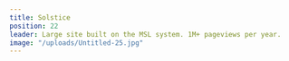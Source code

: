 ```yaml
---
title: Solstice
position: 22
leader: Large site built on the MSL system. 1M+ pageviews per year.
image: "/uploads/Untitled-25.jpg"
---
```


